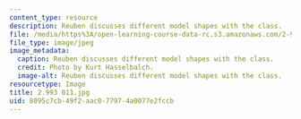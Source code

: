 ```yaml
---
content_type: resource
description: Reuben discusses different model shapes with the class.
file: /media/https%3A/open-learning-course-data-rc.s3.amazonaws.com/2-993-special-topics-in-mechanical-engineering-the-art-and-science-of-boat-design-january-iap-2007/8095c7cb49f2aac077974a0077e2fccb_2993011.jpg
file_type: image/jpeg
image_metadata:
  caption: Reuben discusses different model shapes with the class.
  credit: Photo by Kurt Hasselbalch.
  image-alt: Reuben discusses different model shapes with the class.
resourcetype: Image
title: 2.993 011.jpg
uid: 8095c7cb-49f2-aac0-7797-4a0077e2fccb
---
```

